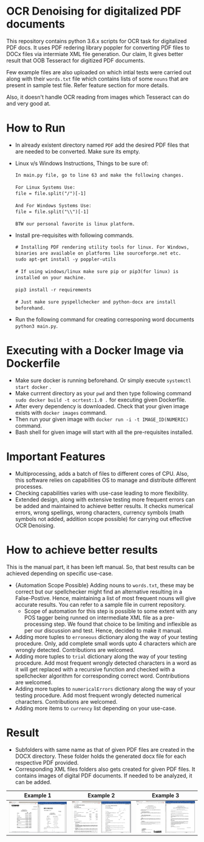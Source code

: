 # OCR Denoising for digitalized PDF documents

This repository contains python 3.6.x scripts for OCR task for digitalized PDF docs. It uses PDF redering library poppler for converting PDF files to DOCx files via intermiate XML file generation. Our claim, It gives better result that OOB Tesseract for digitized PDF documents.

Few example files are also uploaded on which intial tests were carried out along with their `words.txt` file which contains lists of some `nouns` that are present in sample test file. Refer feature section for more details.

Also, it doesn't handle OCR reading from images which Tesseract can do and very good at.

# How to Run 

* In already existent directory named `PDF` add the desired PDF files that are needed to be converted. Make sure its empty.
* Linux v/s Windows Instructions, Things to be sure of:
  ```
  In main.py file, go to line 63 and make the following changes.
  
  For Linux Systems Use:
  file = file.split("/")[-1]
  
  And For Windows Systems Use:
  file = file.split("\\")[-1]
  
  BTW our personal favorite is linux platform.
  ```

* Install pre-requisites with following commands.
  ```
  # Installing PDF rendering utility tools for linux. For Windows, binaries are available on platforms like sourceforge.net etc.
  sudo apt-get install -y poppler-utils
  
  # If using windows/linux make sure pip or pip3(for linux) is installed on your machine.
  
  pip3 install -r requirements
  
  # Just make sure pyspellchecker and python-docx are install beforehand.
  ```

* Run the following command for creating corresponing word documents `python3 main.py`.

# Executing with a Docker Image via Dockerfile

* Make sure docker is running beforehand. Or simply execute `systemctl start docker` .
* Make currrent directory as your `pwd` and then type following command ` sudo docker build -t ocrtest:1.0 . ` for executing given Dockerfile. 
* After every dependency is downloaded. Check that your given image exists with `docker images` command.
* Then run your given image with `docker run -i -t IMAGE_ID(NUMERIC)` command.
* Bash shell for given image will start with all the pre-requisites installed.

# Important Features

* Multiprocessing, adds a batch of files to different cores of CPU. Also, this software relies on capabilities OS to manage and distribute different processes.
* Checking capabilities varies with use-case leading to more flexibility.
* Extended design, along with extensive testing more frequent errors can be added and maintained to achieve better results. It checks numerical errors, wrong spellings, wrong characters, currency symbols (math symbols not added, addition scope possible)  for carrying out effective OCR Denoising.

# How to achieve better results

This is the manual part, it has been left manual. So, that best results can be achieved depending on specific use-case.

* {Automation Scope Possible} Adding nouns to `words.txt`, these may be correct but our spellchecker might find an alternative resulting in a False-Postive. Hence, maintaining a list of most frequent nouns will give accurate results. You can refer to a sample file in current repository.
  * Scope of automation for this step is possible to some extent with any POS tagger being runned on intermediate XML file as a pre-processing step. We found that choice to be limiting and inflexible as per our discussion and test. Hence, decided to make it manual.
* Adding more tuples to `erroneous` dictionary along the way of your testing procedure. Only, add complete small words upto 4 characters which are wrongly detected. Contributions are welcomed.
* Adding more tuples to `trial` dictionary along the way of your testing procedure. Add most frequent wrongly detected characters in a word as it will get replaced with a recursive function and checked with a spellchecker algorithm for corresponding correct word.  Contributions are welcomed.
* Adding more tuples to `numericalErrors` dictionary along the way of your testing procedure. Add most frequent wrongly detected numerical characters. Contributions are welcomed.
* Adding more items to `currency` list depending on your use-case. 

# Result

* Subfolders with same name as that of given PDF files are created in the DOCX directory. These folder holds the generated docx file for each respective PDF provided. 
* Corresponding XML files folders also gets created for given PDF files. It contains images of digital PDF documents. If needed to be analyzed, it can be added.  
  
| Example 1 | Example 2 | Example 3 |
|   :---:   |   :---:   |   :---:   |
| ![Example 1](_assets/1.png) | ![Example 2](_assets/2.png) | ![Example 3   ](_assets/3.png) |
